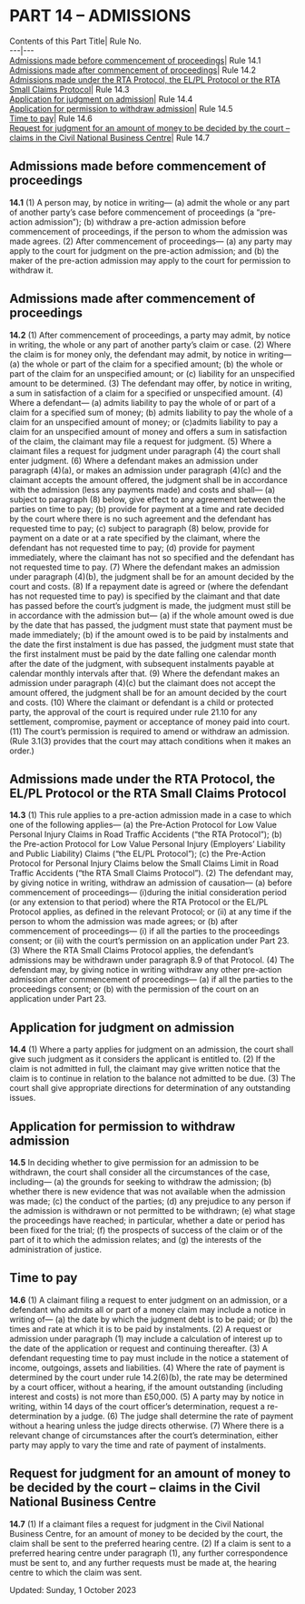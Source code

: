 # PART 14 – ADMISSIONS
Contents of this Part
Title| Rule No.  
---|---  
[Admissions made before commencement of proceedings](https://www.justice.gov.uk/courts/procedure-rules/civil/rules/part14#1)| Rule 14.1  
[Admissions made after commencement of proceedings](https://www.justice.gov.uk/courts/procedure-rules/civil/rules/part14#2)| Rule 14.2  
[Admissions made under the RTA Protocol, the EL/PL Protocol or the RTA Small Claims Protocol](https://www.justice.gov.uk/courts/procedure-rules/civil/rules/part14#3)| Rule 14.3  
[Application for judgment on admission](https://www.justice.gov.uk/courts/procedure-rules/civil/rules/part14#4)| Rule 14.4  
[Application for permission to withdraw admission](https://www.justice.gov.uk/courts/procedure-rules/civil/rules/part14#5)| Rule 14.5  
[Time to pay](https://www.justice.gov.uk/courts/procedure-rules/civil/rules/part14#tim)| Rule 14.6  
[Request for judgment for an amount of money to be decided by the court – claims in the Civil National Business Centre](https://www.justice.gov.uk/courts/procedure-rules/civil/rules/part14#req)| Rule 14.7  
## Admissions made before commencement of proceedings

**14.1**
(1) A person may, by notice in writing—
(a) admit the whole or any part of another party’s case before commencement of proceedings (a “pre-action admission”);
(b) withdraw a pre-action admission before commencement of proceedings, if the person to whom the admission was made agrees.
(2) After commencement of proceedings—
(a) any party may apply to the court for judgment on the pre-action admission; and
(b) the maker of the pre-action admission may apply to the court for permission to withdraw it.
## Admissions made after commencement of proceedings

**14.2**
(1) After commencement of proceedings, a party may admit, by notice in writing, the whole or any part of another party’s claim or case.
(2) Where the claim is for money only, the defendant may admit, by notice in writing—
(a) the whole or part of the claim for a specified amount;
(b) the whole or part of the claim for an unspecified amount; or
(c) liability for an unspecified amount to be determined.
(3) The defendant may offer, by notice in writing, a sum in satisfaction of a claim for a specified or unspecified amount.
(4) Where a defendant—
(a) admits liability to pay the whole of or part of a claim for a specified sum of money;
(b) admits liability to pay the whole of a claim for an unspecified amount of money; or
(c)admits liability to pay a claim for an unspecified amount of money and offers a sum in satisfaction of the claim,
the claimant may file a request for judgment.
(5) Where a claimant files a request for judgment under paragraph (4) the court shall enter judgment.
(6) Where a defendant makes an admission under paragraph (4)(a), or makes an admission under paragraph (4)(c) and the claimant accepts the amount offered, the judgment shall be in accordance with the admission (less any payments made) and costs and shall—
(a) subject to paragraph (8) below, give effect to any agreement between the parties on time to pay;
(b) provide for payment at a time and rate decided by the court where there is no such agreement and the defendant has requested time to pay;
(c) subject to paragraph (8) below, provide for payment on a date or at a rate specified by the claimant, where the defendant has not requested time to pay;
(d) provide for payment immediately, where the claimant has not so specified and the defendant has not requested time to pay.
(7) Where the defendant makes an admission under paragraph (4)(b), the judgment shall be for an amount decided by the court and costs.
(8) If a repayment date is agreed or (where the defendant has not requested time to pay) is specified by the claimant and that date has passed before the court’s judgment is made, the judgment must still be in accordance with the admission but—
(a) if the whole amount owed is due by the date that has passed, the judgment must state that payment must be made immediately;
(b) if the amount owed is to be paid by instalments and the date the first instalment is due has passed, the judgment must state that the first instalment must be paid by the date falling one calendar month after the date of the judgment, with subsequent instalments payable at calendar monthly intervals after that.
(9) Where the defendant makes an admission under paragraph (4)(c) but the claimant does not accept the amount offered, the judgment shall be for an amount decided by the court and costs.
(10) Where the claimant or defendant is a child or protected party, the approval of the court is required under rule 21.10 for any settlement, compromise, payment or acceptance of money paid into court.
(11) The court’s permission is required to amend or withdraw an admission.
(Rule 3.1(3) provides that the court may attach conditions when it makes an order.)
## Admissions made under the RTA Protocol, the EL/PL Protocol or the RTA Small Claims Protocol

**14.3**
(1) This rule applies to a pre-action admission made in a case to which one of the following applies—
(a) the Pre-Action Protocol for Low Value Personal Injury Claims in Road Traffic Accidents (“the RTA Protocol”);
(b) the Pre-action Protocol for Low Value Personal Injury (Employers’ Liability and Public Liability) Claims (“the EL/PL Protocol”);
(c) the Pre-Action Protocol for Personal Injury Claims below the Small Claims Limit in Road Traffic Accidents (“the RTA Small Claims Protocol”).
(2) The defendant may, by giving notice in writing, withdraw an admission of causation—
(a) before commencement of proceedings—
(i)during the initial consideration period (or any extension to that period) where the RTA Protocol or the EL/PL Protocol applies, as defined in the relevant Protocol; or
(ii) at any time if the person to whom the admission was made agrees; or
(b) after commencement of proceedings—
(i) if all the parties to the proceedings consent; or
(ii) with the court’s permission on an application under Part 23.
(3) Where the RTA Small Claims Protocol applies, the defendant’s admissions may be withdrawn under paragraph 8.9 of that Protocol.
(4) The defendant may, by giving notice in writing withdraw any other pre-action admission after commencement of proceedings—
(a) if all the parties to the proceedings consent; or
(b) with the permission of the court on an application under Part 23.
## Application for judgment on admission

**14.4**
(1) Where a party applies for judgment on an admission, the court shall give such judgment as it considers the applicant is entitled to.
(2) If the claim is not admitted in full, the claimant may give written notice that the claim is to continue in relation to the balance not admitted to be due.
(3) The court shall give appropriate directions for determination of any outstanding issues.
## Application for permission to withdraw admission

**14.5**
In deciding whether to give permission for an admission to be withdrawn, the court shall consider all the circumstances of the case, including—
(a) the grounds for seeking to withdraw the admission;
(b) whether there is new evidence that was not available when the admission was made;
(c) the conduct of the parties;
(d) any prejudice to any person if the admission is withdrawn or not permitted to be withdrawn;
(e) what stage the proceedings have reached; in particular, whether a date or period has been fixed for the trial;
(f) the prospects of success of the claim or of the part of it to which the admission relates; and
(g) the interests of the administration of justice.
## Time to pay

**14.6**
(1) A claimant filing a request to enter judgment on an admission, or a defendant who admits all or part of a money claim may include a notice in writing of—
(a) the date by which the judgment debt is to be paid; or
(b) the times and rate at which it is to be paid by instalments.
(2) A request or admission under paragraph (1) may include a calculation of interest up to the date of the application or request and continuing thereafter.
(3) A defendant requesting time to pay must include in the notice a statement of income, outgoings, assets and liabilities.
(4) Where the rate of payment is determined by the court under rule 14.2(6)(b), the rate may be determined by a court officer, without a hearing, if the amount outstanding (including interest and costs) is not more than £50,000.
(5) A party may by notice in writing, within 14 days of the court officer’s determination, request a re-determination by a judge.
(6) The judge shall determine the rate of payment without a hearing unless the judge directs otherwise.
(7) Where there is a relevant change of circumstances after the court’s determination, either party may apply to vary the time and rate of payment of instalments.
## Request for judgment for an amount of money to be decided by the court – claims in the Civil National Business Centre

**14.7**
(1) If a claimant files a request for judgment in the Civil National Business Centre, for an amount of money to be decided by the court, the claim shall be sent to the preferred hearing centre.
(2) If a claim is sent to a preferred hearing centre under paragraph (1), any further correspondence must be sent to, and any further requests must be made at, the hearing centre to which the claim was sent.

Updated: Sunday, 1 October 2023
